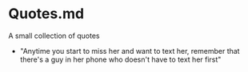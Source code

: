 # Quotes.md
A small collection of quotes

- "Anytime you start to miss her and want to text her, remember that there's a guy in her phone who doesn't have to text her first"
